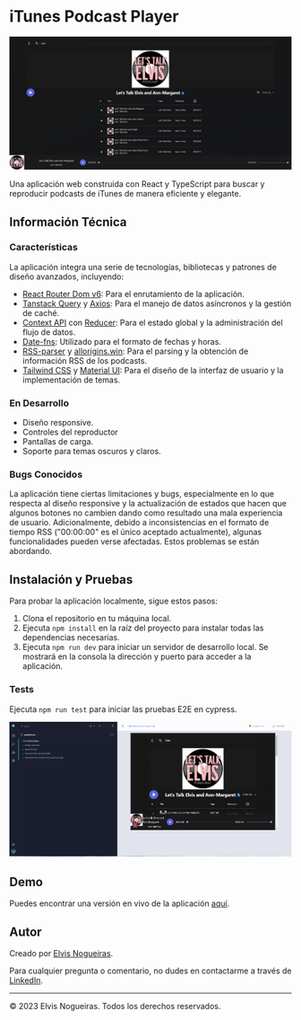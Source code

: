 # iTunes Podcast Player

![App screenshot](/src/assets/images/image-1.png)

Una aplicación web construida con React y TypeScript para buscar y reproducir podcasts de iTunes de manera eficiente y elegante.

## Información Técnica

### Características

La aplicación integra una serie de tecnologías, bibliotecas y patrones de diseño avanzados, incluyendo:

- [React Router Dom v6](https://reactrouter.com/): Para el enrutamiento de la aplicación.
- [Tanstack Query](https://tanstack.com/query/latest/) y [Axios](https://axios-http.com/): Para el manejo de datos asíncronos y la gestión de caché.
- [Context API](https://reactjs.org/docs/context.html) con [Reducer](https://reactjs.org/docs/hooks-reference.html#usereducer): Para el estado global y la administración del flujo de datos.
- [Date-fns](https://date-fns.org/): Utilizado para el formato de fechas y horas.
- [RSS-parser](https://www.npmjs.com/package/rss-parser) y [allorigins.win](https://www.allorigins.win/): Para el parsing y la obtención de información RSS de los podcasts.
- [Tailwind CSS](https://tailwindcss.com/) y [Material UI](https://mui.com/): Para el diseño de la interfaz de usuario y la implementación de temas.

### En Desarrollo
- Diseño responsive.
- Controles del reproductor
- Pantallas de carga.
- Soporte para temas oscuros y claros.

### Bugs Conocidos

La aplicación tiene ciertas limitaciones y bugs, especialmente en lo que respecta al diseño responsive y la actualización de estados que hacen que algunos botones no cambien dando como resultado una mala experiencia de usuario. Adicionalmente, debido a inconsistencias en el formato de tiempo RSS ("00:00:00" es el único aceptado actualmente), algunas funcionalidades pueden verse afectadas. Estos problemas se están abordando.

## Instalación y Pruebas

Para probar la aplicación localmente, sigue estos pasos:

1. Clona el repositorio en tu máquina local.
2. Ejecuta `npm install` en la raíz del proyecto para instalar todas las dependencias necesarias.
3. Ejecuta `npm run dev` para iniciar un servidor de desarrollo local. Se mostrará en la consola la dirección y puerto para acceder a la aplicación.

### Tests

Ejecuta `npm run test` para iniciar las pruebas E2E en cypress.

![Tests](/src/assets/images/image-2.png)



## Demo

Puedes encontrar una versión en vivo de la aplicación [aquí](https://elegant-dasik-096001.netlify.app).

## Autor

Creado por [Elvis Nogueiras](https://github.com/danviles).

Para cualquier pregunta o comentario, no dudes en contactarme a través de [LinkedIn](https://www.linkedin.com/in/elvis-nogueiras/).

---

© 2023 Elvis Nogueiras. Todos los derechos reservados.